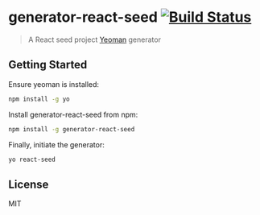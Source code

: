 # generator-react-seed [![Build Status](https://secure.travis-ci.org/badsyntax/generator-react-seed.png?branch=master)](https://travis-ci.org/badsyntax/generator-react-seed)

> A React seed project [Yeoman](http://yeoman.io) generator


## Getting Started

Ensure yeoman is installed:

```bash
npm install -g yo
```

Install generator-react-seed from npm:

```bash
npm install -g generator-react-seed
```

Finally, initiate the generator:

```bash
yo react-seed
```

## License

MIT
